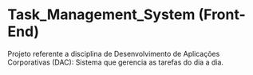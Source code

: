 # Task_Management_System (Front-End)

Projeto referente a disciplina de Desenvolvimento de Aplicações Corporativas (DAC): Sistema que gerencia as tarefas do dia a dia.
